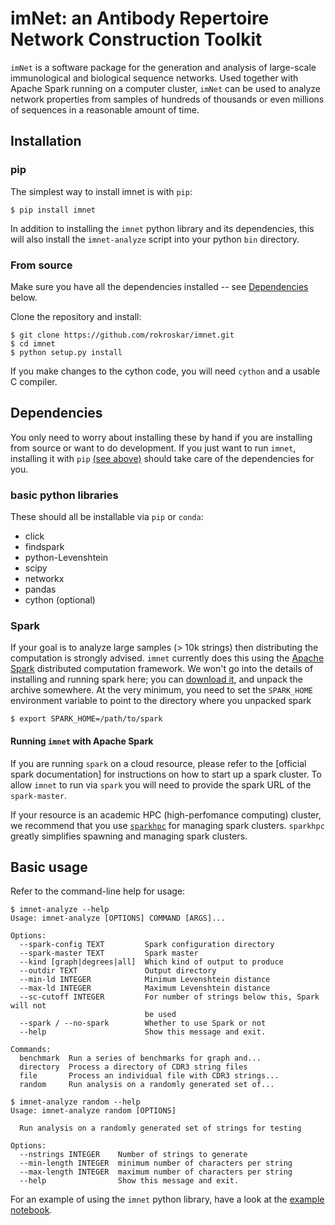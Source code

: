 # imNet: an Antibody Repertoire Network Construction Toolkit

`imNet` is a software package for the generation and analysis of large-scale immunological and biological sequence networks. Used together with Apache Spark running on a computer cluster, `imNet` can be used to analyze network properties from samples of hundreds of thousands or even millions of sequences in a reasonable amount of time. 

## Installation

### pip

The simplest way to install imnet is with `pip`: 

```
$ pip install imnet
```

In addition to installing the `imnet` python library and its dependencies, this will also install the `imnet-analyze` script into your python `bin` directory. 

### From source

Make sure you have all the dependencies installed -- see [Dependencies](#dependencies) below. 

Clone the repository and install: 

```
$ git clone https://github.com/rokroskar/imnet.git
$ cd imnet
$ python setup.py install
```

If you make changes to the cython code, you will need `cython` and a usable C compiler. 

## Dependencies
You only need to worry about installing these by hand if you are installing from source or want to do development. If you just want to run `imnet`, installing it with `pip` [(see above)](#pip) should take care of the dependencies for you. 

### basic python libraries

These should all be installable via `pip` or `conda`:

* click 
* findspark 
* python-Levenshtein 
* scipy 
* networkx 
* pandas
* cython (optional)

### Spark

If your goal is to analyze large samples (> 10k strings) then distributing the computation is strongly advised. `imnet` currently does this using the [Apache Spark](http://spark.apache.org) distributed computation framework. We won't go into the details of installing and running spark here; you can [download it](spark-2.0.2-bin-hadoop2.7.tgz), and unpack the archive somewhere. At the very minimum, you need to set the `SPARK_HOME` environment variable to point to the directory where you unpacked spark 

```
$ export SPARK_HOME=/path/to/spark
```

#### Running `imnet` with Apache Spark

If you are running `spark` on a cloud resource, please refer to the [official spark documentation] for instructions on how to start up a spark cluster. To allow `imnet` to run via `spark` you will need to provide the spark URL of the `spark-master`. 

If your resource is an academic HPC (high-perfomance computing) cluster, we recommend that you use [`sparkhpc`](https://github.com/rokroskar/sparkhpc) for managing spark clusters. `sparkhpc` greatly simplifies spawning and managing spark clusters. 

## Basic usage

Refer to the command-line help for usage: 

```
$ imnet-analyze --help
Usage: imnet-analyze [OPTIONS] COMMAND [ARGS]...

Options:
  --spark-config TEXT         Spark configuration directory
  --spark-master TEXT         Spark master
  --kind [graph|degrees|all]  Which kind of output to produce
  --outdir TEXT               Output directory
  --min-ld INTEGER            Minimum Levenshtein distance
  --max-ld INTEGER            Maximum Levenshtein distance
  --sc-cutoff INTEGER         For number of strings below this, Spark will not
                              be used
  --spark / --no-spark        Whether to use Spark or not
  --help                      Show this message and exit.

Commands:
  benchmark  Run a series of benchmarks for graph and...
  directory  Process a directory of CDR3 string files
  file       Process an individual file with CDR3 strings...
  random     Run analysis on a randomly generated set of...

$ imnet-analyze random --help
Usage: imnet-analyze random [OPTIONS]

  Run analysis on a randomly generated set of strings for testing

Options:
  --nstrings INTEGER    Number of strings to generate
  --min-length INTEGER  minimum number of characters per string
  --max-length INTEGER  maximum number of characters per string
  --help                Show this message and exit.
```

For an example of using the `imnet` python library, have a look at the [example notebook](notebooks/example_workflow.ipynb).



